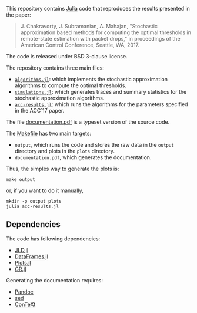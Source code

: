This repository contains [Julia] code that reproduces the results presented
in the paper:

> J. Chakravorty, J. Subramanian, A. Mahajan, "Stochastic approximation based
> methods for computing the optimal thresholds in remote-state estimation
> with packet drops," in proceedings of the American Control Conference,
> Seattle, WA, 2017.

The code is released under BSD 3-clause license. 

The repository contains three main files:

- [`algorithms.jl`](algorithms.jl): which implements the stochastic
  approximation algorithms to compute the optimal thresholds.
- [`simulations.jl`](simulations.jl): which generates traces and summary
  statistics for the stochastic approximation algorithms.
- [`acc-results.jl`](acc-results.jl): which runs the algorithms for the
  parameters specified in the ACC`17 paper.

The file [documentation.pdf](documentation.pdf) is a typeset version of the
source code.

The [Makefile](Makefile) has two main targets: 

- `output`, which runs the code and stores the raw data in the `output`
  directory and plots in the `plots` directory. 
- `documentation.pdf`, which generates the documentation.

Thus, the simples way to generate the plots is:

    make output

or, if you want to do it manually,

    mkdir -p output plots
    julia acc-results.jl

## Dependencies 

The code has following dependencies:

- [JLD.jl]
- [DataFrames.jl]
- [Plots.jl]
- [GR.jl]

[JLD.jl]: https://github.com/JuliaIO/JLD.jl
[DataFrames.jl]: https://github.com/JuliaStats/DataFrames.jl
[Plots.jl]: https://github.com/JuliaPlots/Plots.jl
[GR.jl]: https://github.com/jheinen/GR.jl

Generating the documentation requires:

- [Pandoc]
- [sed]
- [ConTeXt]

[Pandoc]: http://pandoc.org
[sed]: https://www.gnu.org/software/sed/manual/sed.html
[ConTeXt]: http://contextgarden.net
[Julia]: http://julialang.org
